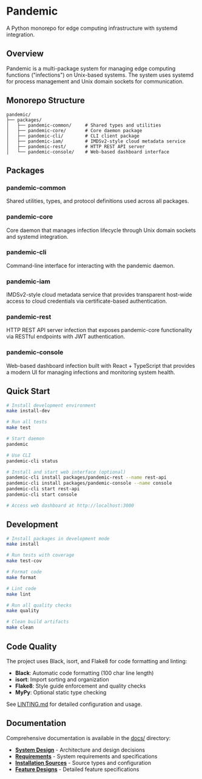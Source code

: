 # Pandemic

A Python monorepo for edge computing infrastructure with systemd integration.

## Overview

Pandemic is a multi-package system for managing edge computing functions ("infections") on Unix-based systems. The system uses systemd for process management and Unix domain sockets for communication.

## Monorepo Structure

```
pandemic/
├── packages/
│   ├── pandemic-common/     # Shared types and utilities
│   ├── pandemic-core/       # Core daemon package  
│   ├── pandemic-cli/        # CLI client package
│   ├── pandemic-iam/        # IMDSv2-style cloud metadata service
│   ├── pandemic-rest/       # HTTP REST API server
│   └── pandemic-console/    # Web-based dashboard interface
```

## Packages

### pandemic-common
Shared utilities, types, and protocol definitions used across all packages.

### pandemic-core  
Core daemon that manages infection lifecycle through Unix domain sockets and systemd integration.

### pandemic-cli
Command-line interface for interacting with the pandemic daemon.

### pandemic-iam
IMDSv2-style cloud metadata service that provides transparent host-wide access to cloud credentials via certificate-based authentication.

### pandemic-rest
HTTP REST API server infection that exposes pandemic-core functionality via RESTful endpoints with JWT authentication.

### pandemic-console
Web-based dashboard infection built with React + TypeScript that provides a modern UI for managing infections and monitoring system health.

## Quick Start

```bash
# Install development environment
make install-dev

# Run all tests
make test

# Start daemon
pandemic

# Use CLI
pandemic-cli status

# Install and start web interface (optional)
pandemic-cli install packages/pandemic-rest --name rest-api
pandemic-cli install packages/pandemic-console --name console
pandemic-cli start rest-api
pandemic-cli start console

# Access web dashboard at http://localhost:3000
```

## Development

```bash
# Install packages in development mode
make install

# Run tests with coverage
make test-cov

# Format code
make format

# Lint code
make lint

# Run all quality checks
make quality

# Clean build artifacts
make clean
```

## Code Quality

The project uses Black, isort, and Flake8 for code formatting and linting:

- **Black**: Automatic code formatting (100 char line length)
- **isort**: Import sorting and organization  
- **Flake8**: Style guide enforcement and quality checks
- **MyPy**: Optional static type checking

See [LINTING.md](LINTING.md) for detailed configuration and usage.

## Documentation

Comprehensive documentation is available in the [docs/](docs/) directory:

- **[System Design](docs/DESIGN.md)** - Architecture and design decisions
- **[Requirements](docs/REQUIREMENTS.md)** - System requirements and specifications
- **[Installation Sources](docs/SOURCES.md)** - Source types and configuration
- **[Feature Designs](docs/features/)** - Detailed feature specifications